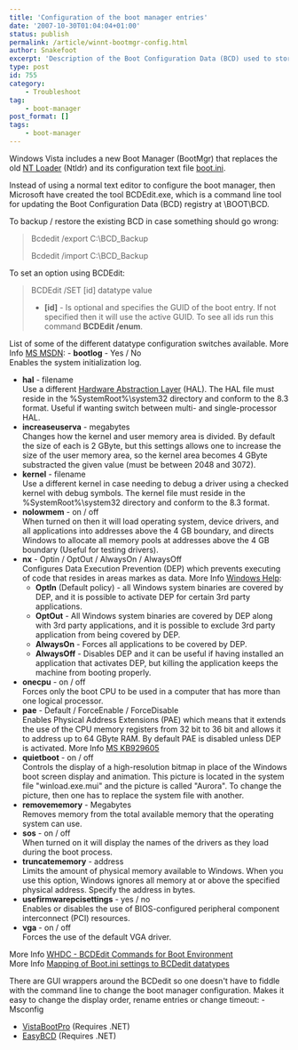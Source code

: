 ```yaml
---
title: 'Configuration of the boot manager entries'
date: '2007-10-30T01:04:04+01:00'
status: publish
permalink: /article/winnt-bootmgr-config.html
author: Snakefoot
excerpt: 'Description of the Boot Configuration Data (BCD) used to store the configuration of the boot manager.'
type: post
id: 755
category:
    - Troubleshoot
tag:
    - boot-manager
post_format: []
tags:
    - boot-manager
---
```

Windows Vista includes a new Boot Manager (BootMgr) that replaces the old [NT Loader](/article/winnt-update-boot-manager.html) (Ntldr) and its configuration text file [boot.ini](/article/winnt-boot-ini.html).  
  
 Instead of using a normal text editor to configure the boot manager, then Microsoft have created the tool BCDEdit.exe, which is a command line tool for updating the Boot Configuration Data (BCD) registry at \\BOOT\\BCD.  
  
 To backup / restore the existing BCD in case something should go wrong:
> Bcdedit /export C:\\BCD\_Backup  
>   
> Bcdedit /import C:\\BCD\_Backup

 To set an option using BCDEdit:
 > BCDEdit /SET \[id\] datatype value
> 
> - **\[id\]** - Is optional and specifies the GUID of the boot entry. If not specified then it will use the active GUID. To see all ids run this command **BCDEdit /enum**.

 List of some of the different datatype configuration switches available. More Info [MS MSDN](http://msdn2.microsoft.com/en-us/library/aa906211.aspx "BCD Boot Options Reference"): - **bootlog** - Yes / No  
   Enables the system initialization log.
- **hal** - filename  
   Use a different [Hardware Abstraction Layer](/article/winnt-hardware-abstraction-layer.html) (HAL). The HAL file must reside in the %SystemRoot%\\system32 directory and conform to the 8.3 format. Useful if wanting switch between multi- and single-processor HAL.
- **increaseuserva** - megabytes  
   Changes how the kernel and user memory area is divided. By default the size of each is 2 GByte, but this settings allows one to increase the size of the user memory area, so the kernel area becomes 4 GByte substracted the given value (must be between 2048 and 3072).
- **kernel** - filename  
   Use a different kernel in case needing to debug a driver using a checked kernel with debug symbols. The kernel file must reside in the %SystemRoot%\\system32 directory and conform to the 8.3 format.
- **nolowmem** - on / off  
   When turned on then it will load operating system, device drivers, and all applications into addresses above the 4 GB boundary, and directs Windows to allocate all memory pools at addresses above the 4 GB boundary (Useful for testing drivers).
- **nx** - Optin / OptOut / AlwaysOn / AlwaysOff  
   Configures Data Execution Prevention (DEP) which prevents executing of code that resides in areas markes as data. More Info [Windows Help](http://windowshelp.microsoft.com/Windows/en-US/Help/1d9bb9b4-f6ba-466d-ac2b-7b8c4f8361611033.mspx): 
  - **OptIn** (Default policy) - all Windows system binaries are covered by DEP, and it is possible to activate DEP for certain 3rd party applications.
  - **OptOut** - All Windows system binaries are covered by DEP along with 3rd party applications, and it is possible to exclude 3rd party application from being covered by DEP.
  - **AlwaysOn** - Forces all applications to be covered by DEP.
  - **AlwaysOff** - Disables DEP and it can be useful if having installed an application that activates DEP, but killing the application keeps the machine from booting properly.
- **onecpu** - on / off  
   Forces only the boot CPU to be used in a computer that has more than one logical processor.
- **pae** - Default / ForceEnable / ForceDisable  
   Enables Physical Address Extensions (PAE) which means that it extends the use of the CPU memory registers from 32 bit to 36 bit and allows it to address up to 64 GByte RAM. By default PAE is disabled unless DEP is activated. More Info [MS KB929605](http://support.microsoft.com/kb/929605 "The system memory that is reported in the System Information dialog box in Windows Vista is less than you expect if 4 GB of RAM is installed")
- **quietboot** - on / off  
   Controls the display of a high-resolution bitmap in place of the Windows boot screen display and animation. This picture is located in the system file "winload.exe.mui" and the picture is called "Aurora". To change the picture, then one has to replace the system file with another.
- **removememory** - Megabytes  
   Removes memory from the total available memory that the operating system can use.
- **sos** - on / off  
   When turned on it will display the names of the drivers as they load during the boot process.
- **truncatememory** - address  
   Limits the amount of physical memory available to Windows. When you use this option, Windows ignores all memory at or above the specified physical address. Specify the address in bytes.
- **usefirmwarepcisettings** - yes / no  
   Enables or disables the use of BIOS-configured peripheral component interconnect (PCI) resources.
- **vga** - on / off  
   Forces the use of the default VGA driver.
 
 More Info [WHDC - BCDEdit Commands for Boot Environment](http://www.microsoft.com/whdc/system/platform/firmware/bcdedit_reff.mspx "BCDedit_reff.doc")  
 More Info [Mapping of Boot.ini settings to BCDedit datatypes](http://msdn2.microsoft.com/en-us/library/aa362689.aspx "Mapping Boot Options to Elements")  
  
 There are GUI wrappers around the BCDedit so one doesn't have to fiddle with the command line to change the boot manager configuration. Makes it easy to change the display order, rename entries or change timeout: - Msconfig
- [VistaBootPro](http://www.vistabootpro.org/ "PROnetworks") (Requires .NET)
- [EasyBCD](http://neosmart.net/dl.php?id=1) (Requires .NET)